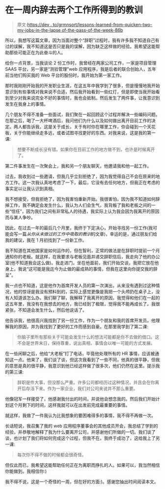 # 在一周内辞去两个工作所得到的教训

> 原文:[https://dev . to/grmnsort/lessons-learned-from-quicken-two-my-jobs-in-the-lapse of-the-pass-of-the-week-86b](https://dev.to/grmnsort/lessons-learned-by-quitting-both-my-jobs-in-the-lapse-of-a-week-86b)

所以，我想写这篇文章，因为当面对整个“辞职”过程时，我有许多我不知道自己有过的误解，我不知道这是否只是我的误解，因为缺乏这样做的经验。我希望这能帮助那些可能正在为此奋斗的人。

给你一点背景，当我谈论 2 份工作时，我曾经在两家公司工作，一家是项目管理 SAAS 平台，另一家是“测验管理”web 应用程序，我是后者的联合创始人，五年前当他们购买我的 Web 平台的股份时，我开始为第一家工作。

那时我刚刚开始我的开发职业生涯，在这五年中我学到了很多，但是慢慢地我开始意识到有些事情对我来说不合适，然后我开始看到一些红灯，但是即使当我开始看到至少对我来说完全不好的事情时，我也会抵制。然后发生了两件事，让我意识到发生在我身上的事情。

几个朋友不得不准备一些面试，我们聚在一起回顾这个过程并解决一些编码问题。在那之后，喝了一大杯啤酒后，我问他们为什么以及如何做出离开目前工作的决定。两人都告诉我，这是关于成长，关于有时你在哪里工作，你会碰到一个天花板，关于你能继续走多远，或者试图寻找更好的东西。对我来说，这是我的第一课:

> 想要不断成长没有错。如果你在目前工作的地方做不到，也许是时候离开了。

第二件事发生在一次聚会上，我和另一个朋友聊天，他邀请我和他一起工作。

过去，我收到过一些邀请，但我几乎立刻拒绝了，因为我觉得自己不会在原来的地方工作。这一次我认真地考虑了一下，最后，它没有去任何地方，但我正在考虑的事实足以让我认识到真相。

我不想接受，但我拒绝了，因为我害怕重新开始。我很害怕，因为我不知道如何辞掉工作，我不确定会发生什么，我认为人们会生气，我背叛了我和老板之间的一些“信任”，因为我们之间有非常私人的待遇，我实际上认为我会因为我离开的原因而与某人争吵。

因此，在过去一年的最后几个月里，我终于下定决心，开始寻找另一份工作(我可能会写一篇*从你从未做过的工作中吸取的教训*的文章)，幸运的是，通过朋友们给我的建议，我在 1 月初找到了一份新工作。

我不知道在其他国家是如何运作的，但在智利，正常的做法是在辞职时提前一个月通知你的老板。就这样，在我要求与老板见面并递交辞职信后，我走向了他的办公室(他不知道我会这么做)。我走进门，坐在他面前，我们开始交谈，我把它放在他身上，我说“这可能是我迄今为止做的最成熟的事情，但我在这里向你提交我的辞呈”。

我一点也不知道，这是他作为首席开发人员的第一次演出，从来没有遇到过这种情况，他的惊讶是我没有预料到的，实际上感觉更像是我把一个头颅扔在桌子上，没有人知道该怎么办。我们聊了聊，我解释了我离开的原因，我觉得和他们在一起的这五年里，我没有在我想去的地方，我已经到了极限，觉得我不能再成长了。我很紧张，不知道会发生什么，然后他说话了。

他告诉我，他很高兴我找到了另一份工作，作为一个朋友和我的首席开发员。他理解我的原因，并为我找到了更好的工作而感到自豪。在那里我学到了第二课:

> 你脑子里所有那些关于可能会发生什么的想法可能都是你不去做的借口。这不会是世界末日，保持尊重，说出真相，事情会以唯一可能的方式发展。

在一些闲聊之后，他给“大老板”打了电话，毕竟他处理所有的 HR 事情，应该被通知这一点。他来了，我们谈了谈，但这次我看到了一些不同，他真的很平静，但我的意思是真的很平静，我意识到他已经这样做了很多次，他们仍然在这里。提示我的第三课:

> 辞职是件大事，但没那么严重。许多公司都经历过这种情况，并且会在你离开后存活下来。作为一家企业，我们对公司来说并不那么重要。

他像冠军一样接受了，他感谢我付出的时间，并说他会想念我的。然后我们开始计划这个月剩下的时间，这样我就可以在出发前完成最重要的事情。

就这样，我做了一件我认为比我想象的要困难得多的事情，我不得不再做一次。

长话短说，我召集了我的 web 应用程序董事会的其他成员开会，我总结了学到的经验，并恭敬地解释了我为什么要离开公司，并感谢他们所做的一切。我们谈了谈，也计划了我们将如何完成这个过程，但我不在。我终于成功了，这给我上了另一课:

> 每次你不得不做的时候都会很奇怪。

但仅此而已，我希望这能帮助任何正在为离职而挣扎的人。如果可以，我当然相信你能做到。我相信你:)

我不得不说，这是一个奇怪的一周，但在好的方面:)。感谢您抽出时间阅读本文。